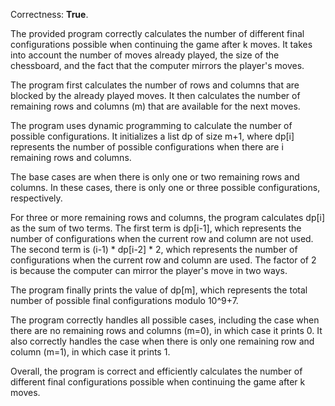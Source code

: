 Correctness: **True**.

The provided program correctly calculates the number of different final configurations possible when continuing the game after k moves. It takes into account the number of moves already played, the size of the chessboard, and the fact that the computer mirrors the player's moves.

The program first calculates the number of rows and columns that are blocked by the already played moves. It then calculates the number of remaining rows and columns (m) that are available for the next moves.

The program uses dynamic programming to calculate the number of possible configurations. It initializes a list dp of size m+1, where dp[i] represents the number of possible configurations when there are i remaining rows and columns.

The base cases are when there is only one or two remaining rows and columns. In these cases, there is only one or three possible configurations, respectively.

For three or more remaining rows and columns, the program calculates dp[i] as the sum of two terms. The first term is dp[i-1], which represents the number of configurations when the current row and column are not used. The second term is (i-1) * dp[i-2] * 2, which represents the number of configurations when the current row and column are used. The factor of 2 is because the computer can mirror the player's move in two ways.

The program finally prints the value of dp[m], which represents the total number of possible final configurations modulo 10^9+7.

The program correctly handles all possible cases, including the case when there are no remaining rows and columns (m=0), in which case it prints 0. It also correctly handles the case when there is only one remaining row and column (m=1), in which case it prints 1.

Overall, the program is correct and efficiently calculates the number of different final configurations possible when continuing the game after k moves.
